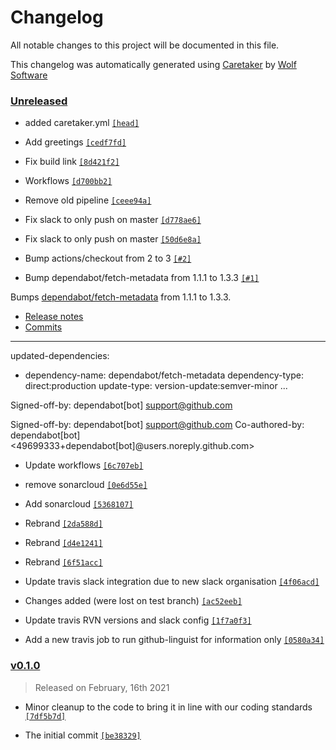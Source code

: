 # Changelog

All notable changes to this project will be documented in this file.


This changelog was automatically generated using [Caretaker](https://github.com/DevelopersToolbox/caretaker) by [Wolf Software](https://github.com/WolfSoftware)

### [Unreleased](https://github.com/AWSToolbox/kms-vault/compare/v0.1.1...HEAD)

- added caretaker.yml [`[head]`](https://github.com/AWSToolbox/kms-vault/commit/)

- Add greetings [`[cedf7fd]`](https://github.com/AWSToolbox/kms-vault/commit/cedf7fd9b74170f295c73e695e299aebe5b28f4b)

- Fix build link [`[8d421f2]`](https://github.com/AWSToolbox/kms-vault/commit/8d421f2801816e2ad5fb041c229b026fb2a77971)

- Workflows [`[d700bb2]`](https://github.com/AWSToolbox/kms-vault/commit/d700bb2ff1621c17beb14e15c224a83cfd8e6221)

- Remove old pipeline [`[ceee94a]`](https://github.com/AWSToolbox/kms-vault/commit/ceee94a94c2db0a8b9e01a62ec678efc00e253c8)

- Fix slack to only push on master [`[d778ae6]`](https://github.com/AWSToolbox/kms-vault/commit/d778ae6447d41f9e014823ddc5bb1bf78a88650f)

- Fix slack to only push on master [`[50d6e8a]`](https://github.com/AWSToolbox/kms-vault/commit/50d6e8ae29465d2ab9c8c6cd1b62dc5a5d4d696d)

- Bump actions/checkout from 2 to 3 [`[#2]`](https://github.com/AWSToolbox/kms-vault/pull/2)

- Bump dependabot/fetch-metadata from 1.1.1 to 1.3.3 [`[#1]`](https://github.com/AWSToolbox/kms-vault/pull/1)

Bumps [dependabot/fetch-metadata](https://github.com/dependabot/fetch-metadata) from 1.1.1 to 1.3.3.
- [Release notes](https://github.com/dependabot/fetch-metadata/releases)
- [Commits](https://github.com/dependabot/fetch-metadata/compare/v1.1.1...v1.3.3)

---
updated-dependencies:
- dependency-name: dependabot/fetch-metadata
 dependency-type: direct:production
 update-type: version-update:semver-minor
...

Signed-off-by: dependabot[bot] <support@github.com>

Signed-off-by: dependabot[bot] <support@github.com>
Co-authored-by: dependabot[bot] <49699333+dependabot[bot]@users.noreply.github.com>

- Update workflows [`[6c707eb]`](https://github.com/AWSToolbox/kms-vault/commit/6c707eb0b660c9e4bff83e696c234e23b2699596)

- remove sonarcloud [`[0e6d55e]`](https://github.com/AWSToolbox/kms-vault/commit/0e6d55eee8cf1d2e68c493ff3c1da4097c7134cf)

- Add sonarcloud [`[5368107]`](https://github.com/AWSToolbox/kms-vault/commit/5368107bde1126ad69ba28c898f9a83e17c10192)

- Rebrand [`[2da588d]`](https://github.com/AWSToolbox/kms-vault/commit/2da588d4cb3ce12dc0621058706177a64d294b78)

- Rebrand [`[d4e1241]`](https://github.com/AWSToolbox/kms-vault/commit/d4e124164b724ef58f4444aa082397fef2fa49f1)

- Rebrand [`[6f51acc]`](https://github.com/AWSToolbox/kms-vault/commit/6f51acc7fea273422d58632372ed90c52b20b5a6)

- Update travis slack integration due to new slack organisation [`[4f06acd]`](https://github.com/AWSToolbox/kms-vault/commit/4f06acd137aad96ad83e582059737d73b1c88438)

- Changes added (were lost on test branch) [`[ac52eeb]`](https://github.com/AWSToolbox/kms-vault/commit/ac52eebebff3e20b53b0166d50857e55d4748411)

- Update travis RVN versions and slack config [`[1f7a0f3]`](https://github.com/AWSToolbox/kms-vault/commit/1f7a0f3a75ee04c9957be4dddd3b4fe6633c106f)

- Add a new travis job to run github-linguist for information only [`[0580a34]`](https://github.com/AWSToolbox/kms-vault/commit/0580a34973ea60cdbecb0ece1088f2f382ace6f5)

### [v0.1.0](https://github.com/AWSToolbox/kms-vault/releases/v0.1.0)

> Released on February, 16th 2021

- Minor cleanup to the code to bring it in line with our coding standards [`[7df5b7d]`](https://github.com/AWSToolbox/kms-vault/commit/7df5b7daa7f53a08ae5f5a094f5f5634f1d69c15)

- The initial commit [`[be38329]`](https://github.com/AWSToolbox/kms-vault/commit/be383293d578d883772781117718a28d843ed69a)

